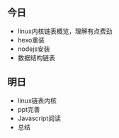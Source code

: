 ## 今日
* linux内核链表概览，理解有点费劲
* hexo重装
* nodejs安装
* 数据结构链表
## 明日
* linux链表内核
* ppt完善
* Javascript阅读
* 总结
